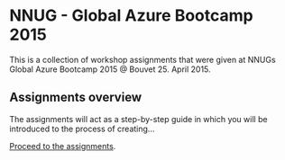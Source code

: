NNUG - Global Azure Bootcamp 2015
=================================

This is a collection of workshop assignments that were given at NNUGs Global Azure Bootcamp 2015 @ Bouvet 25. April 2015.

## Assignments overview

The assignments will act as a step-by-step guide in which you will be introduced to the process of creating...

[Proceed to the assignments](https://github.com/HenrikWM/NNUG_GAB2015/blob/FinalSolution/ASSIGNMENTS.md).

